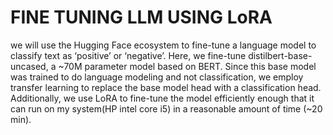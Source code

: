 # FINE TUNING LLM USING LoRA
we will use the Hugging Face ecosystem to fine-tune a language model to classify text as ‘positive’ or ‘negative’. Here, we fine-tune distilbert-base-uncased, a ~70M parameter model based on BERT. Since this base model was trained to do language modeling and not classification, we employ transfer learning to replace the base model head with a classification head. Additionally, we use LoRA to fine-tune the model efficiently enough that it can run on my system(HP intel core i5) in a reasonable amount of time (~20 min).
